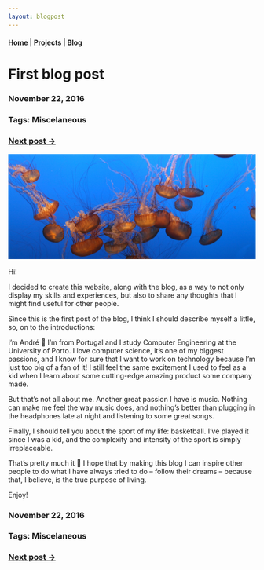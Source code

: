 ```yaml
---
layout: blogpost
---
```


#### [Home](/) | [Projects](/projects) | [Blog](/blog)

# First blog post

### November 22, 2016
### Tags: Miscelaneous
### [Next post ->](/blog/applying-for-google)

![Jellyfish](/assets/images/jellyfish.jpg)

Hi!

I decided to create this website, along with the blog, as a way to not only display my skills and experiences, but also to share any thoughts that I might find useful for other people.

Since this is the first post of the blog, I think I should describe myself a little, so, on to the introductions:

I’m André 🙂 I’m from Portugal and I study Computer Engineering at the University of Porto. I love computer science, it’s one of my biggest passions, and I know for sure that I want to work on technology because I’m just too big of a fan of it! I still feel the same excitement I used to feel as a kid when I learn about some cutting-edge amazing product some company made.

But that’s not all about me. Another great passion I have is music. Nothing can make me feel the way music does, and nothing’s better than plugging in the headphones late at night and listening to some great songs.

Finally, I should tell you about the sport of my life: basketball. I’ve played it since I was a kid, and the complexity and intensity of the sport is simply irreplaceable.

That’s pretty much it 🙂 I hope that by making this blog I can inspire other people to do what I have always tried to do – follow their dreams – because that, I believe, is the true purpose of living.

Enjoy!

### November 22, 2016
### Tags: Miscelaneous
### [Next post ->](/blog/applying-for-google)